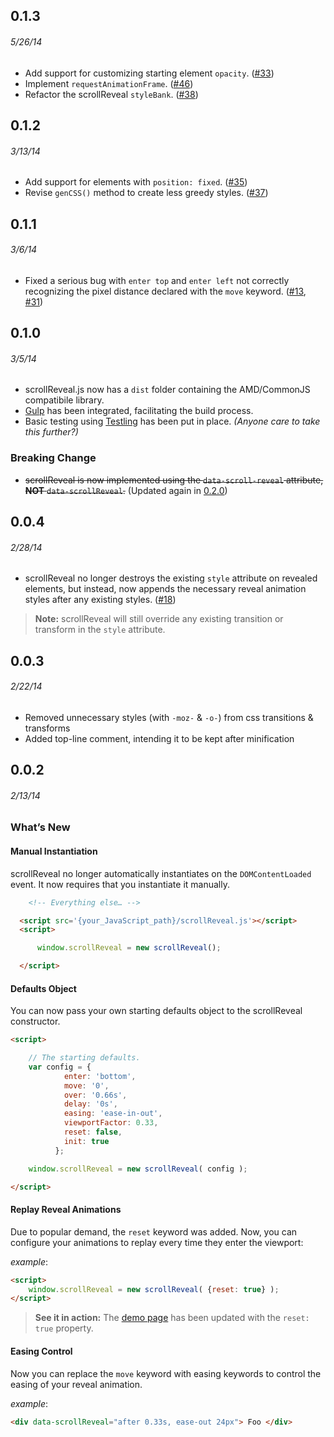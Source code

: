 0.1.3
------
###### 5/26/14
- Add support for customizing starting element `opacity`. ([#33](https://github.com/julianlloyd/scrollReveal.js/pull/33))
- Implement `requestAnimationFrame`. ([#46](https://github.com/julianlloyd/scrollReveal.js/pull/46))
- Refactor the scrollReveal `styleBank`. ([#38](https://github.com/julianlloyd/scrollReveal.js/pull/38))

0.1.2
-----
###### 3/13/14
- Add support for elements with `position: fixed`. ([#35](https://github.com/julianlloyd/scrollReveal.js/pull/35))
- Revise `genCSS()` method to create less greedy styles. ([#37](https://github.com/julianlloyd/scrollReveal.js/pull/37))

0.1.1
------
###### 3/6/14
- Fixed a serious bug with `enter top` and `enter left` not correctly recognizing the pixel distance declared with the `move` keyword. ([#13](https://github.com/julianlloyd/scrollReveal.js/issues/13), [#31](https://github.com/julianlloyd/scrollReveal.js/issues/31))

0.1.0
------
###### 3/5/14
- scrollReveal.js now has a `dist` folder containing the AMD/CommonJS compatibile library.
- [Gulp](http://gulpjs.com/) has been integrated, facilitating the build process.
- Basic testing using [Testling](https://ci.testling.com/) has been put in place. *(Anyone care to take this further?)*

### Breaking Change

- ~~scrollReveal is now implemented using the `data-scroll-reveal` attribute, **NOT** `data-scrollReveal`.~~ (Updated again in [0.2.0](https://github.com/julianlloyd/scrollReveal.js/blob/master/CHANGELOG.md#v020))

0.0.4
------
###### 2/28/14
- scrollReveal no longer destroys the existing `style` attribute on revealed elements, but instead, now appends the necessary reveal animation styles after any existing styles. ([#18](https://github.com/julianlloyd/scrollReveal.js/issues/13))

>**Note:** scrollReveal will still override any existing transition or transform in the `style` attribute.

0.0.3
-----
###### 2/22/14
- Removed unnecessary styles (with `-moz-` & `-o-`) from css transitions & transforms
- Added top-line comment, intending it to be kept after minification

0.0.2
------
###### 2/13/14

### What’s New

#### Manual Instantiation
scrollReveal no longer automatically instantiates on the `DOMContentLoaded` event. It now requires that you instantiate it manually.

```html
    <!-- Everything else… -->

  <script src='{your_JavaScript_path}/scrollReveal.js'></script>
  <script>

      window.scrollReveal = new scrollReveal();

  </script>
```
#### Defaults Object

You can now pass your own starting defaults object to the scrollReveal constructor.

```html
<script>

    // The starting defaults.
    var config = {
            enter: 'bottom',
            move: '0',
            over: '0.66s',
            delay: '0s',
            easing: 'ease-in-out',
            viewportFactor: 0.33,
            reset: false,
            init: true
          };

    window.scrollReveal = new scrollReveal( config );

</script>
```
#### Replay Reveal Animations
Due to popular demand, the `reset` keyword was added. Now, you can configure your animations to replay every time they enter the viewport:

*example*:
```html
<script>
    window.scrollReveal = new scrollReveal( {reset: true} );
</script>
```

>**See it in action:** The [demo page](http://julianlloyd.me/scrollreveal) has been updated with the `reset: true` property.

#### Easing Control
Now you can replace the `move` keyword with easing keywords to control the easing of your reveal animation.

*example*:
```html
<div data-scrollReveal="after 0.33s, ease-out 24px"> Foo </div>
```
